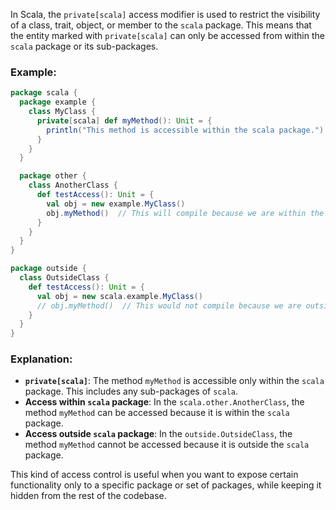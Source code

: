 In Scala, the `private[scala]` access modifier is used to restrict the visibility of a class, trait, object, or member to the `scala` package. This means that the entity marked with `private[scala]` can only be accessed from within the `scala` package or its sub-packages.

### Example:

```scala
package scala {
  package example {
    class MyClass {
      private[scala] def myMethod(): Unit = {
        println("This method is accessible within the scala package.")
      }
    }
  }

  package other {
    class AnotherClass {
      def testAccess(): Unit = {
        val obj = new example.MyClass()
        obj.myMethod()  // This will compile because we are within the scala package.
      }
    }
  }
}

package outside {
  class OutsideClass {
    def testAccess(): Unit = {
      val obj = new scala.example.MyClass()
      // obj.myMethod()  // This would not compile because we are outside the scala package.
    }
  }
}
```

### Explanation:
- **`private[scala]`**: The method `myMethod` is accessible only within the `scala` package. This includes any sub-packages of `scala`.
- **Access within `scala` package**: In the `scala.other.AnotherClass`, the method `myMethod` can be accessed because it is within the `scala` package.
- **Access outside `scala` package**: In the `outside.OutsideClass`, the method `myMethod` cannot be accessed because it is outside the `scala` package.

This kind of access control is useful when you want to expose certain functionality only to a specific package or set of packages, while keeping it hidden from the rest of the codebase.
